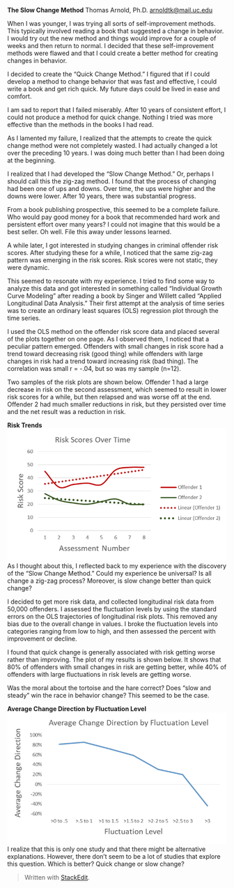 ﻿
**The Slow Change Method**
Thomas Arnold, Ph.D.
[arnoldtk@mail.uc.edu](mailto:arnoldtk@mail.uc.edu)

When I was younger, I was trying all sorts of self-improvement methods. This typically involved reading a book that suggested a change in behavior. I would try out the new method and things would improve for a couple of weeks and then return to normal.  I decided that these self-improvement methods were flawed and that I could create a better method for creating changes in behavior.

I decided to create the “Quick Change Method.”  I figured that if I could develop a method to change behavior that was fast and effective, I could write a book and get rich quick.  My future days could be lived in ease and comfort.

I am sad to report that I failed miserably.  After 10 years of consistent effort, I could not produce a method for quick change.  Nothing I tried was more effective than the methods in the books I had read.

As I lamented my failure, I realized that the attempts to create the quick change method were not completely wasted.  I had actually changed a lot over the preceding 10 years.  I was doing much better than I had been doing at the beginning.

I realized that I had developed the “Slow Change Method.”  Or, perhaps I should call this the zig-zag method.  I found that the process of changing had been one of ups and downs.  Over time, the ups were higher and the downs were lower.  After 10 years, there was substantial progress.

From a book publishing prospective, this seemed to be a complete failure.  Who would pay good money for a book that recommended hard work and persistent effort over many years?  I could not imagine that this would be a best seller.  Oh well. File this away under lessons learned.

A while later, I got interested in studying changes in criminal offender risk scores.  After studying these for a while, I noticed that the same zig-zag pattern was emerging in the risk scores.  Risk scores were not static, they were dynamic.

This seemed to resonate with my experience.  I tried to find some way to analyze this data and got interested in something called “Individual Growth Curve Modeling” after reading a book by Singer and Willett called “Applied Longitudinal Data Analysis.”  Their first attempt at the analysis of time series was to create an ordinary least squares (OLS) regression plot through the time series.

I used the OLS method on the offender risk score data and placed several of the plots together on one page.  As I observed them, I noticed that a peculiar pattern emerged.  Offenders with small changes in risk score had a trend toward decreasing risk (good thing) while offenders with large changes in risk had a trend toward increasing risk (bad thing).  The correlation was small r = -.04, but so was my sample (n=12).

Two samples of the risk plots are shown below.  Offender 1 had a large decrease in risk on the second assessment, which seemed to result in lower risk scores for a while, but then relapsed and was worse off at the end.  Offender 2 had much smaller reductions in risk, but they persisted over time and the net result was a reduction in risk.

**Risk Trends**
![Risk Trends Over Time](https://github.com/ThomasKArnold/TheSlowChangeMethod/blob/main/RiskScoresOverTime.png)
As I thought about this, I reflected back to my experience with the discovery of the “Slow Change Method.” Could my experience be universal?  Is all change a zig-zag process?  Moreover, is slow change better than quick change?

I decided to get more risk data, and collected longitudinal risk data from 50,000 offenders.  I assessed the fluctuation levels by using the standard errors on the OLS trajectories of longitudinal risk plots.  This removed any bias due to the overall change in values.  I broke the fluctuation levels into categories ranging from low to high, and then assessed the percent with improvement or decline.

I found that quick change is generally associated with risk getting worse rather than improving.  The plot of my results is shown below.  It shows that 80% of offenders with small changes in risk are getting better, while 40% of offenders with large fluctuations in risk levels are getting worse.

Was the moral about the tortoise and the hare correct?  Does “slow and steady” win the race in behavior change?  This seemed to be the case.

**Average Change Direction by Fluctuation Level**
![Average Change Direction by Fluctuation Level](https://github.com/ThomasKArnold/TheSlowChangeMethod/blob/main/AverageChangeDirection.png)
I realize that this is only one study and that there might be alternative explanations.  However, there don’t seem to be a lot of studies that explore this question.  Which is better?  Quick change or slow change?

> Written with [StackEdit](https://stackedit.io/).
